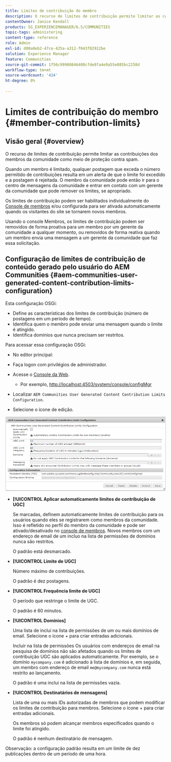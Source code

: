 ```yaml
---
title: Limites de contribuição do membro
description: O recurso de limites de contribuição permite limitar as contribuições para proteger contra spam
contentOwner: Janice Kendall
products: SG_EXPERIENCEMANAGER/6.5/COMMUNITIES
topic-tags: administering
content-type: reference
role: Admin
exl-id: d00a8eb2-47ce-425a-a312-f043f82912be
solution: Experience Manager
feature: Communities
source-git-commit: 1f56c99980846400cfde8fa4e9a55e885bc2258d
workflow-type: tm+mt
source-wordcount: '424'
ht-degree: 0%

---
```


# Limites de contribuição do membro {#member-contribution-limits}

## Visão geral {#overview}

O recurso de limites de contribuição permite limitar as contribuições dos membros da comunidade como meio de proteção contra spam.

Quando um membro é limitado, qualquer postagem que exceda o número permitido de contribuições resulta em um alerta de que o limite foi excedido e a postagem é rejeitada. O membro da comunidade pode então ir para o centro de mensagens da comunidade e entrar em contato com um gerente da comunidade que pode remover os limites, se apropriado.

Os limites de contribuição podem ser habilitados individualmente do [Console de membros](members.md) e/ou configurada para ser ativada automaticamente quando os visitantes do site se tornarem novos membros.

Usando o console Membros, os limites de contribuição podem ser removidos de forma proativa para um membro por um gerente da comunidade a qualquer momento, ou removidos de forma reativa quando um membro envia uma mensagem a um gerente da comunidade que faz essa solicitação.

## Configuração de limites de contribuição de conteúdo gerado pelo usuário do AEM Communities {#aem-communities-user-generated-content-contribution-limits-configuration}

Esta configuração OSGi:

* Define as características dos limites de contribuição (número de postagens em um período de tempo).
* Identifica quem o membro pode enviar uma mensagem quando o limite é atingido.
* Identifica domínios que nunca precisam ser restritos.

Para acessar essa configuração OSGi:

* No editor principal:
* Faça logon com privilégios de administrador.
* Acesse o [Console da Web](../../help/sites-deploying/configuring-osgi.md).

   * Por exemplo, [http://localhost:4503/system/console/configMgr](http://localhost:4503/system/console/configMgr)

* Localizar `AEM Communities User Generated Content Contribution Limits Configuration`.
* Selecione o ícone de edição.

![configure-limits](assets/configure-limits.png)

* **[!UICONTROL Aplicar automaticamente limites de contribuição de UGC]**

  Se marcadas, definem automaticamente limites de contribuição para os usuários quando eles se registrarem como membros da comunidade. Isso é refletido no perfil do membro da comunidade e pode ser ativado/desativado no [console de membros](members.md). Novos membros com um endereço de email de um incluo na lista de permissões de domínios nunca são restritos.

  O padrão está desmarcado.

* **[!UICONTROL Limite de UGC]**

  Número máximo de contribuições.

  O padrão é dez postagens.

* **[!UICONTROL Frequência limite de UGC]**

  O período que restringe o limite de UGC.

  O padrão é 60 minutos.

* **[!UICONTROL Domínios]**

  Uma lista de inclui na lista de permissões de um ou mais domínios de email. Selecione o ícone + para criar entradas adicionais.

  Incluir na lista de permissões Os usuários com endereços de email na pesquisa de domínios não são afetados quando os limites de contribuição UGC são aplicados automaticamente. Por exemplo, se o domínio `mycompany.com` é adicionado à lista de domínios e, em seguida, um membro com endereço de email `me@mycompany.com` nunca está restrito ao lançamento.

  O padrão é uma inclui na lista de permissões vazia.

* **[!UICONTROL Destinatários de mensagens]**

  Lista de uma ou mais IDs autorizadas de membros que podem modificar os limites de contribuição para membros. Selecione o ícone + para criar entradas adicionais.

  Os membros só podem alcançar membros especificados quando o limite foi atingido.

  O padrão é nenhum destinatário de mensagem.

Observação: a configuração padrão resulta em um limite de dez publicações dentro de um período de uma hora.
